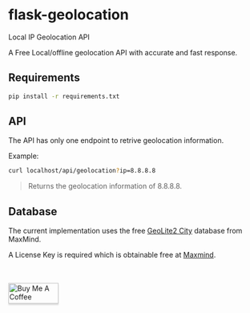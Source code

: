 # flask-geolocation
Local IP Geolocation API

A Free Local/offline geolocation API with accurate and fast response.

## Requirements
 ```bash 
 pip install -r requirements.txt
```
## API

The API has only one endpoint to retrive geolocation information.

Example:

```bash
curl localhost/api/geolocation?ip=8.8.8.8
```
> Returns the geolocation information of 8.8.8.8.

## Database

The current implementation uses the free [GeoLite2 City](http://dev.maxmind.com/geoip/geoip2/geolite2/) database from MaxMind.

A License Key is required which is obtainable free at [Maxmind](https://www.maxmind.com/en/accounts/current/license-key).

<br/>
<br/>
<a href="https://www.buymeacoffee.com/GoekhanA" target="_blank"><img src="https://cdn.buymeacoffee.com/buttons/default-blue.png" alt="Buy Me A Coffee" style="height: 41px !important;width: 100px !important;box-shadow: 0px 3px 2px 0px rgba(190, 190, 190, 0.5) !important;-webkit-box-shadow: 0px 3px 2px 0px rgba(190, 190, 190, 0.5) !important;" ></a>


